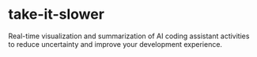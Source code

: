 # take-it-slower
Real-time visualization and summarization of AI coding assistant activities to reduce uncertainty and improve your development experience.
